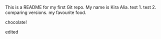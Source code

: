 This is a README for my first Git repo.
My name is Kira Alia.
test 1.
test 2.
comparing versions.
my favourite food.

chocolate!

edited